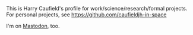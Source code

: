 This is Harry Caufield's profile for work/science/research/formal projects.
For personal projects, see https://github.com/caufieldjh-in-space

I'm on <a rel="me" href="https://fediscience.org/@jhc">Mastodon</a>, too.
